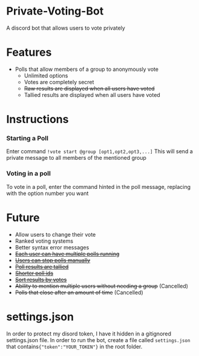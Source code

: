 # Private-Voting-Bot
A discord bot that allows users to vote privately

# Features
  - Polls that allow members of a group to anonymously vote
    - Unlimited options
    - Votes are completely secret
    - ~~Raw results are displayed when all users have voted~~
    - Tallied results are displayed when all users have voted

# Instructions
  ### Starting a Poll
  Enter command `!vote start @group [opt1,opt2,opt3,...]`
  This will send a private message to all members of the mentioned group

  ### Voting in a poll
  To vote in a poll, enter the command hinted in the poll message, replacing <opt> with the option number you want

# Future
  - Allow users to change their vote
  - Ranked voting systems
  - Better syntax error messages
  - [~~Each user can have multiple polls running~~](https://github.com/Aree-Vanier/Private-Voting-Bot/commit/cf34b89fd1472ce36bea354fea9ef5316f1fd3f0)
  - [~~Users can stop polls manually~~](https://github.com/Aree-Vanier/Private-Voting-Bot/commit/94deca9017a9a0d331cb9e44e4d8e9945aa7081a)
  - [~~Poll results are tallied~~](https://github.com/Aree-Vanier/Private-Voting-Bot/commit/aaf8e2fb1c28a18e70ddf792375e4129e149cb72)
  - [~~Shorter poll ids~~](https://github.com/Aree-Vanier/Private-Voting-Bot/commit/cf34b89fd1472ce36bea354fea9ef5316f1fd3f0)
  - [~~Sort results by votes~~](https://github.com/Aree-Vanier/Private-Voting-Bot/commit/5070b0b3a0f249cab4cb8cca083c0258f6f0dfcf)
  - ~~Ability to mention multiple users without needing a group~~ (Cancelled)
  - ~~Polls that close after an amount of time~~ (Cancelled)

# settings.json
  In order to protect my disord token, I have it hidden in a gitignored settings.json file. In order to run the bot, create a file called `settings.json` that contains`{"token":"YOUR_TOKEN"}` in the root folder.
